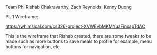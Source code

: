 Team Phi
Rishab Chakravarthy, Zach Reynolds, Kenny Duong


Pt. 1 Wireframe:

https://whimsical.com/cs326-project-XVWEybMKMYuaFinxapTdAC

This is the wireframe that Rishab created, there are some tweaks to be made such as
more buttons to save meals to profile for example, menu buttons for navigation, etc.

